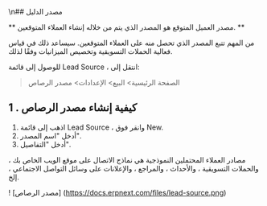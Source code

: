 \n## مصدر الدليل

** مصدر العميل المتوقع هو المصدر الذي يتم من خلاله إنشاء العملاء المتوقعين. **

من المهم تتبع المصدر الذي تحصل منه على العملاء المتوقعين. سيساعد ذلك في قياس فعالية الحملات التسويقية وتخصيص الميزانيات وفقًا لذلك.

للوصول إلى قائمة Lead Source ، انتقل إلى:

> الصفحة الرئيسية> البيع> الإعدادات> مصدر الرصاص

## 1 \. كيفية إنشاء مصدر الرصاص

1. اذهب إلى قائمة Lead Source ، وانقر فوق New.
2. أدخل "اسم المصدر".
3. أدخل "التفاصيل".

مصادر العملاء المحتملين النموذجية هي نماذج الاتصال على موقع الويب الخاص بك ، والحملات التسويقية ، والأحداث ، والمراجع ، والإعلانات على وسائل التواصل الاجتماعي ، إلخ.

! [مصدر الرصاص] (https://docs.erpnext.com/files/lead-source.png)